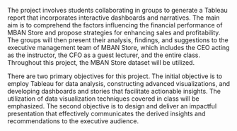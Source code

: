 The project involves students collaborating in groups to generate a Tableau report that incorporates interactive dashboards and narratives. The main aim is to comprehend the factors influencing the financial performance of MBAN Store and propose strategies for enhancing sales and profitability. The groups will then present their analysis, findings, and suggestions to the executive management team of MBAN Store, which includes the CEO acting as the instructor, the CFO as a guest lecturer, and the entire class. Throughout this project, the MBAN Store dataset will be utilized.

There are two primary objectives for this project. The initial objective is to employ Tableau for data analysis, constructing advanced visualizations, and developing dashboards and stories that facilitate actionable insights. The utilization of data visualization techniques covered in class will be emphasized. The second objective is to design and deliver an impactful presentation that effectively communicates the derived insights and recommendations to the executive audience.
